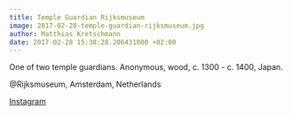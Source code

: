 ```yaml
---
title: Temple Guardian Rijksmuseum
image: 2017-02-28-temple-guardian-rijksmuseum.jpg
author: Matthias Kretschmann
date: 2017-02-28 15:38:28.206431000 +02:00
---
```


One of two temple guardians. Anonymous, wood, c. 1300 - c. 1400, Japan.

@Rijksmuseum, Amsterdam, Netherlands

[Instagram](https://www.instagram.com/p/BRGI5EyFvU-)
